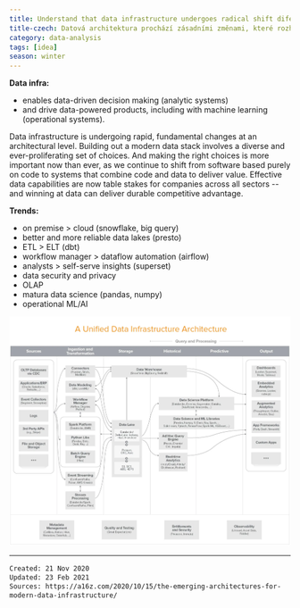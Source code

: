```yaml
---
title: Understand that data infrastructure undergoes radical shift diferentiating future leaders
title-czech: Datová architektura prochází zásadními změnami, které rozhodnou o konkurenčních výhodách do budoucna
category: data-analysis
tags: [idea]
season: winter
---
```


**Data infra:**
- enables data-driven decision making (analytic systems)
- and drive data-powered products, including with machine learning (operational systems).

Data infrastructure is undergoing rapid, fundamental changes at an architectural level. Building out a modern data stack involves a diverse and ever-proliferating set of choices. And making the right choices is more important now than ever, as we continue to shift from software based purely on code to systems that combine code and data to deliver value. Effective data capabilities are now table stakes for companies across all sectors -- and winning at data can deliver durable competitive advantage.

**Trends:**
- on premise > cloud (snowflake, big query)
- better and more reliable data lakes (presto)
- ETL > ELT (dbt)
- workflow manager > dataflow automation (airflow)
- analysts > self-serve insights (superset)
- data security and privacy
- OLAP
- matura data science (pandas, numpy)
- operational ML/AI

![](../../assets/src/data-infra.png)

---

    Created: 21 Nov 2020
    Updated: 23 Feb 2021
    Sources: https://a16z.com/2020/10/15/the-emerging-architectures-for-modern-data-infrastructure/